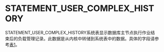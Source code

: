 # STATEMENT\_USER\_COMPLEX\_HISTORY<a name="ZH-CN_TOPIC_0245374767"></a>

STATEMENT\_USER\_COMPLEX\_HISTORY系统表显示数据库主节点执行作业结束后的负载管理记录。此数据是从内核中转储到系统表中的数据。具体的字段请参考[表1](GS_SESSION_MEMORY_DETAIL.md#zh-cn_topic_0059778760_td16c4d9490d3429bb7924dc70121414a)。

